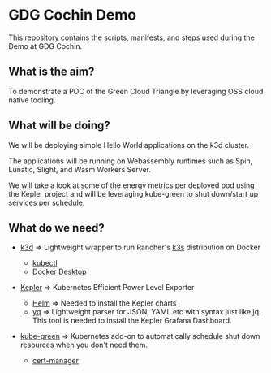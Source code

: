 # GDG Cochin Demo

This repository contains the scripts, manifests, and steps used during the Demo at GDG Cochin.

## What is the aim?

To demonstrate a POC of the Green Cloud Triangle by leveraging OSS cloud native tooling.

## What will be doing?

We will be deploying simple Hello World applications on the k3d cluster.

The applications will be running on Webassembly runtimes such as Spin, Lunatic, Slight, and Wasm Workers Server.

We will take a look at some of the energy metrics per deployed pod using the Kepler project and will be leveraging kube-green to shut down/start up services per schedule.

## What do we need?

- [k3d](https://k3d.io) => Lightweight wrapper to run Rancher's [k3s](https://k3s.io) distribution on Docker
  - [kubectl](https://kubernetes.io/docs/tasks/tools/#kubectl)
  - [Docker Desktop](https://www.docker.com/products/docker-desktop/)
 
- [Kepler](https://sustainable-computing.io) => Kubernetes Efficient Power Level Exporter
  - [Helm](https://helm.sh/docs/intro/install/) => Needed to install the Kepler charts
  - [yq](https://github.com/mikefarah/yq) => Lightweight parser for JSON, YAML etc with syntax just like jq. This tool is needed to install the Kepler Grafana Dashboard.

- [kube-green](https://kube-green.dev) => Kubernetes add-on to automatically schedule shut down resources when you don't need them.
  - [cert-manager](https://cert-manager.io/docs/installation/)
